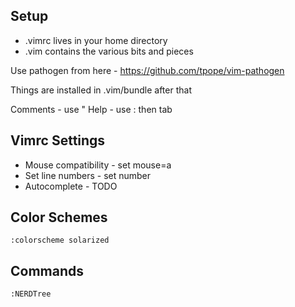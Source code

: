 Setup
-----

* .vimrc lives in your home directory
* .vim contains the various bits and pieces 

Use pathogen from here - https://github.com/tpope/vim-pathogen

Things are installed in .vim/bundle after that

Comments - use "
Help - use : then tab    

Vimrc Settings
--------------

* Mouse compatibility - set mouse=a
* Set line numbers - set number
* Autocomplete - TODO

    
Color Schemes
-------------

    :colorscheme solarized
    
Commands
--------

    :NERDTree
    
